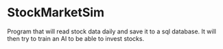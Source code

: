 # StockMarketSim
Program that will read stock data daily and save it to a sql database. It will then try to train an AI to be able to invest stocks. 
